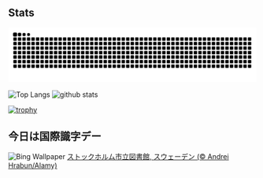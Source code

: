 ## Stats
<picture>
  <source media="(prefers-color-scheme: dark)" srcset="https://raw.githubusercontent.com/ba230t/ba230t/output/github-contribution-grid-snake-dark.svg">
  <source media="(prefers-color-scheme: light)" srcset="https://raw.githubusercontent.com/ba230t/ba230t/output/github-contribution-grid-snake.svg">
  <img alt="github contribution grid snake animation" src="https://raw.githubusercontent.com/ba230t/ba230t/output/github-contribution-grid-snake.svg">
</picture>

<p align="left">
  <img alt="Top Langs" height="150px" src="https://github-readme-stats.vercel.app/api/top-langs/?username=ba230t&layout=compact&theme=transparent" />
  <img alt="github stats" height="150px" src="https://github-readme-stats.vercel.app/api?username=ba230t&theme=transparent" />
</p>

[![trophy](https://github-profile-trophy.vercel.app/?username=ba230t&theme=transparent&column=7)](https://github.com/ryo-ma/github-profile-trophy)


<!-- Bing Wallpaper Start -->
## 今日は国際識字デー
![Bing Wallpaper](https://www.bing.com/th?id=OHR.StockholmLibrary_JA-JP1538658617_1920x1080.jpg&rf=LaDigue_1920x1080.jpg&pid=hp)
[ストックホルム市立図書館, スウェーデン (© Andrei Hrabun/Alamy)](https://www.bing.com/search?q=%E3%82%B9%E3%83%88%E3%83%83%E3%82%AF%E3%83%9B%E3%83%AB%E3%83%A0%E5%B8%82%E7%AB%8B%E5%9B%B3%E6%9B%B8%E9%A4%A8&form=hpcapt&filters=HpDate%3a%2220240907_1500%22)
<!-- Bing Wallpaper End -->
